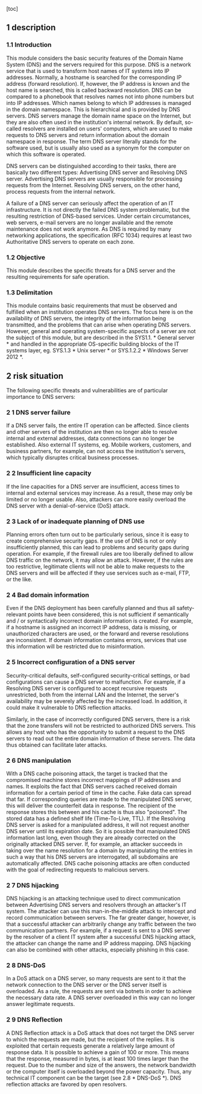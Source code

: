 [toc]
 
1 description
--------------

### 1.1 Introduction

This module considers the basic security features of the Domain Name System (DNS) and the servers required for this purpose. DNS is a network service that is used to transform host names of IT systems into IP addresses. Normally, a hostname is searched for the corresponding IP address (forward resolution). If, however, the IP address is known and the host name is searched, this is called backward resolution. DNS can be compared to a phonebook that resolves names not into phone numbers but into IP addresses. Which names belong to which IP addresses is managed in the domain namespace. This is hierarchical and is provided by DNS servers. DNS servers manage the domain name space on the Internet, but they are also often used in the institution's internal network. By default, so-called resolvers are installed on users' computers, which are used to make requests to DNS servers and return information about the domain namespace in response. The term DNS server literally stands for the software used, but is usually also used as a synonym for the computer on which this software is operated.

DNS servers can be distinguished according to their tasks, there are basically two different types: Advertising DNS server and Resolving DNS server. Advertising DNS servers are usually responsible for processing requests from the Internet. Resolving DNS servers, on the other hand, process requests from the internal network.

A failure of a DNS server can seriously affect the operation of an IT infrastructure. It is not directly the failed DNS system problematic, but the resulting restriction of DNS-based services. Under certain circumstances, web servers, e-mail servers are no longer available and the remote maintenance does not work anymore. As DNS is required by many networking applications, the specification (RFC 1034) requires at least two Authoritative DNS servers to operate on each zone.

### 1.2 Objective

This module describes the specific threats for a DNS server and the resulting requirements for safe operation.

### 1.3 Delimitation

This module contains basic requirements that must be observed and fulfilled when an institution operates DNS servers. The focus here is on the availability of DNS servers, the integrity of the information being transmitted, and the problems that can arise when operating DNS servers. However, general and operating system-specific aspects of a server are not the subject of this module, but are described in the SYS1.1. * General server * and handled in the appropriate OS-specific building blocks of the IT systems layer, eg. SYS.1.3 * Unix server * or SYS.1.2.2 * Windows Server 2012 *.

2 risk situation
-----------------

The following specific threats and vulnerabilities are of particular importance to DNS servers:

### 2 1 DNS server failure

If a DNS server fails, the entire IT operation can be affected. Since clients and other servers of the institution are then no longer able to resolve internal and external addresses, data connections can no longer be established. Also external IT systems, eg. Mobile workers, customers, and business partners, for example, can not access the institution's servers, which typically disruptes critical business processes.

### 2 2 Insufficient line capacity
If the line capacities for a DNS server are insufficient, access times to internal and external services may increase. As a result, these may only be limited or no longer usable. Also, attackers can more easily overload the DNS server with a denial-of-service (DoS) attack.

### 2 3 Lack of or inadequate planning of DNS use

Planning errors often turn out to be particularly serious, since it is easy to create comprehensive security gaps. If the use of DNS is not or only insufficiently planned, this can lead to problems and security gaps during operation. For example, if the firewall rules are too liberally defined to allow DNS traffic on the network, it may allow an attack. However, if the rules are too restrictive, legitimate clients will not be able to make requests to the DNS servers and will be affected if they use services such as e-mail, FTP, or the like.

### 2 4 Bad domain information

Even if the DNS deployment has been carefully planned and thus all safety-relevant points have been considered, this is not sufficient if semantically and / or syntactically incorrect domain information is created. For example, if a hostname is assigned an incorrect IP address, data is missing, or unauthorized characters are used, or the forward and reverse resolutions are inconsistent. If domain information contains errors, services that use this information will be restricted due to misinformation.

### 2 5 Incorrect configuration of a DNS server

Security-critical defaults, self-configured security-critical settings, or bad configurations can cause a DNS server to malfunction. For example, if a Resolving DNS server is configured to accept recursive requests unrestricted, both from the internal LAN and the Internet, the server's availability may be severely affected by the increased load. In addition, it could make it vulnerable to DNS reflection attacks.

Similarly, in the case of incorrectly configured DNS servers, there is a risk that the zone transfers will not be restricted to authorized DNS servers. This allows any host who has the opportunity to submit a request to the DNS servers to read out the entire domain information of these servers. The data thus obtained can facilitate later attacks.

### 2 6 DNS manipulation

With a DNS cache poisoning attack, the target is tracked that the compromised machine stores incorrect mappings of IP addresses and names. It exploits the fact that DNS servers cached received domain information for a certain period of time in the cache. Fake data can spread that far. If corresponding queries are made to the manipulated DNS server, this will deliver the counterfeit data in response. The recipient of the response stores this between and his cache is thus also "poisoned". The stored data has a defined shelf life (Time-To-Live, TTL). If the Resolving DNS server is asked for a manipulated address, it will not request another DNS server until its expiration date. So it is possible that manipulated DNS information last long, even though they are already corrected on the originally attacked DNS server. If, for example, an attacker succeeds in taking over the name resolution for a domain by manipulating the entries in such a way that his DNS servers are interrogated, all subdomains are automatically affected. DNS cache poisoning attacks are often conducted with the goal of redirecting requests to malicious servers.

### 2 7 DNS hijacking
DNS hijacking is an attacking technique used to direct communication between Advertising DNS servers and resolvers through an attacker's IT system. The attacker can use this man-in-the-middle attack to intercept and record communication between servers. The far greater danger, however, is that a successful attacker can arbitrarily change any traffic between the two communication partners. For example, if a request is sent to a DNS server by the resolver of a client IT system after a successful DNS hijacking attack, the attacker can change the name and IP address mapping. DNS hijacking can also be combined with other attacks, especially phishing in this case.

### 2 8 DNS-DoS

In a DoS attack on a DNS server, so many requests are sent to it that the network connection to the DNS server or the DNS server itself is overloaded. As a rule, the requests are sent via botnets in order to achieve the necessary data rate. A DNS server overloaded in this way can no longer answer legitimate requests.

### 2 9 DNS Reflection

A DNS Reflection attack is a DoS attack that does not target the DNS server to which the requests are made, but the recipient of the replies. It is exploited that certain requests generate a relatively large amount of response data. It is possible to achieve a gain of 100 or more. This means that the response, measured in bytes, is at least 100 times larger than the request. Due to the number and size of the answers, the network bandwidth or the computer itself is overloaded beyond the power capacity. Thus, any technical IT component can be the target (see 2.8 * DNS-DoS *). DNS reflection attacks are favored by open resolvers.
